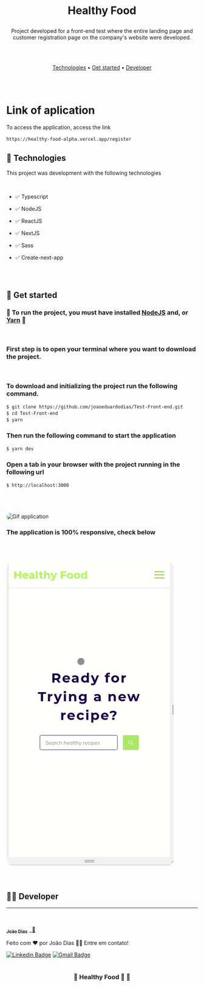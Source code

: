 <h1 align="center">

Healthy Food
</h1>

<p align="center">Project developed for a front-end test where the entire landing page and customer registration page on the company's website were developed.
</p>
<br>
<br>
<p align="center">
 <a href="#Technologies">Technologies</a> •
 <a href="#Get-Started">Get started</a> •
 <a href="#Developer">Developer</a>
</p>
<br>
<br>


  # Link of aplication 

  To access the application, access the link

  ```bash
  https://healthy-food-alpha.vercel.app/register
  ```

  ##  🚀  Technologies

  This project was development with the following technologies

<br>

  -   ✅  Typescript
  -   ✅  NodeJS
  -   ✅  ReactJS
  -   ✅  NextJS

  -   ✅  Sass
  -   ✅  Create-next-app



<br>
<br>

## 🏁  Get started

### 🚧 To run the project, you must have installed [NodeJS](https://nodejs.org/en/) and, or [Yarn](https://yarnpkg.com/) 🚧
<br>

### First step is to open your terminal where you want to download the project.

<br>

### To download and initializing the project run the following command.

```bash
$ git clone https://github.com/joaoeduardodias/Test-Front-end.git
$ cd Test-Front-end
$ yarn

```

### Then run the following command to start the application

```bash
$ yarn dev
```

### Open a tab in your browser with the project running in the following url
```bash
$ http://localhost:3000
```

<br />
<br />
<br />


<img style="border-radius: 20px" src="https://github.com/joaoeduardodias/Test-Front-end/blob/master/app/github/testeFront.gif"  alt="Gif application">


### The application is 100% responsive, check below

<br />
<br />
<br />

<img style="border-radius: 20px" src="https://github.com/joaoeduardodias/Test-Front-end/blob/master/app/github/testeFrontMobile.gif"  alt="Gif application responsive">

<br>
<br>
<br>



## 👨‍🔧 Developer
---
<br>
<a href="https://www.linkedin.com/in/jo%C3%A3o-dias-465157183/">
 <img style="border-radius: 50%;" src="https://avatars.githubusercontent.com/u/49342574?v=4" width="100px;" alt=""/>
 <br />
 <sub><b>João Dias</b></sub></a> <a href="https://www.linkedin.com/in/jo%C3%A3o-dias-465157183/" title="João Dias">&nbsp;&nbsp;🚀</a>


Feito com ❤️ por João Dias 👋🏽 Entre em contato!

 [![Linkedin Badge](https://img.shields.io/badge/-João_Dias-blue?style=flat-square&logo=Linkedin&logoColor=white&link=https://www.linkedin.com/in/jo%C3%A3o-dias-465157183/)](https://www.linkedin.com/in/jo%C3%A3o-dias-465157183/)
[![Gmail Badge](https://img.shields.io/badge/-joaoeduardodias123@gmail.com-c14438?style=flat-square&logo=Gmail&logoColor=white&link=mailto:joaoeduardodias123@gmail.com)](mailto:joaoeduardodias123@gmail.com)
<br>
<br>

<h3 align="center">
	🚧  Healthy Food  🚀  🚧
</h3>
